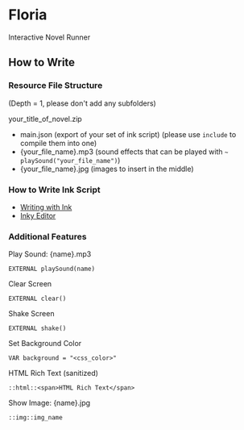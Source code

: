 # Floria

Interactive Novel Runner

## How to Write

### Resource File Structure

(Depth = 1, please don't add any subfolders)

your_title_of_novel.zip

- main.json (export of your set of ink script) (please use `include` to compile them into one)
- {your_file_name}.mp3 (sound effects that can be played with `~ playSound("your_file_name")`)
- {your_file_name}.jpg (images to insert in the middle)

### How to Write Ink Script

- [Writing with Ink](https://github.com/inkle/ink/blob/master/Documentation/WritingWithInk.md)
- [Inky Editor](https://github.com/inkle/inky/releases)

### Additional Features

Play Sound: {name}.mp3

```
EXTERNAL playSound(name)
```

Clear Screen

```
EXTERNAL clear()
```

Shake Screen

```
EXTERNAL shake()
```

Set Background Color

```
VAR background = "<css_color>"
```

HTML Rich Text (sanitized)

```
::html::<span>HTML Rich Text</span>
```

Show Image: {name}.jpg

```
::img::img_name
```
